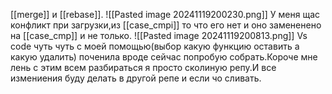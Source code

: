 [[merge]] и [[rebase]].
![[Pasted image 20241119200230.png]]
У меня щас конфликт при загрузки,из [[case_cmpi]] то что его нет и оно замененено на [[case_cmp]] и не только.
![[Pasted image 20241119200813.png]]
Vs code чуть чуть с моей помощью(выбор какую функцию оставить а какую удалить) поченила вроде сейчас попробую собрать.Короче мне лень с этим всем разбираться я просто сколиную репу.И все измениения буду делать в другой репе и если чо сливать.